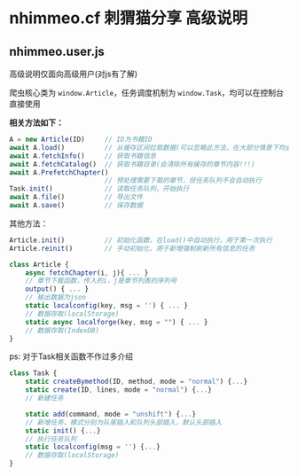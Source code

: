 # **nhimmeo.cf 刺猬猫分享 高级说明**

## nhimmeo.user.js

高级说明仅面向高级用户(对js有了解)

爬虫核心类为    `window.Article`，任务调度机制为    `window.Task`，均可以在控制台直接使用

**相关方法如下：**

```js
A = new Article(ID)     // ID为书籍ID
await A.load()          // 从缓存区间拉取数据(可以忽略此方法，在大部分情景下均会检查是否load)
await A.fetchInfo()     // 获取书籍信息
await A.fetchCatalog()  // 获取书籍目录(会清除所有缓存的章节内容!!!)
await A.PrefetchChapter()
                        // 预处理需要下载的章节，但任务队列不会自动执行
Task.init()             // 读取任务队列，开始执行
await A.file()          // 导出文件
await A.save()          // 保存数据
```

其他方法：

```js
Article.init()          // 初始化函数，在load()中自动执行，用于第一次执行
Article.reinit()        // 手动初始化，用于新增强制刷新所有信息的任务
```

```js
class Article {
    async fetchChapter(i, j){ ... }
    // 章节下载函数，传入的i，j是章节列表的序列号
    output() { ... }
    // 输出数据为json
    static localconfig(key, msg = '') { ... }
    // 数据存取(localStorage)
    static async localforge(key, msg = "") { ... }
    // 数据存取(IndexDB)
}
```

ps: 对于Task相关函数不作过多介绍

```js
class Task {
    static createBymethod(ID, method, mode = "normal") {...}
    static create(ID, lines, mode = "normal") {...}
    // 新建任务

    static add(command, mode = "unshift") {...}
    // 新增任务，模式分别为队尾插入和队列头部插入，默认头部插入
    static init() {...}
    // 执行任务队列
    static localconfig(msg = '') {...}
    // 数据存取(localStorage)
}
```